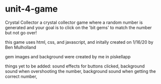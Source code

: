 # unit-4-game
Crystal Collector
a crystal collector game where a random number is generated and your goal is to click on the 'bit gems' to match the number but not go over!

this game uses html, css, and javascript, and initally created on 1/16/20 by Ben Mulholland

gem images and background were created by me in piskellapp

things yet to be added: sound effects for buttons clicked, background sound when overshooting the number, background sound when getting the correct number, 